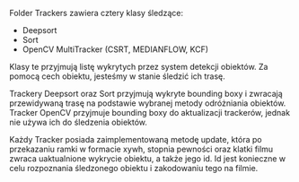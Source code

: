 Folder Trackers zawiera cztery klasy śledzące:
- Deepsort
- Sort
- OpenCV MultiTracker (CSRT, MEDIANFLOW, KCF)

Klasy te przyjmują listę wykrytych przez system detekcji obiektów. Za pomocą cech obiektu, jesteśmy w stanie śledzić ich trasę.

Trackery Deepsort oraz Sort przyjmują wykryte bounding boxy i zwracają przewidywaną trasę na podstawie wybranej metody odróżniania obiektów.
Tracker OpenCV przyjmuje bounding boxy do aktualizacji trackerów, jednak nie używa ich do śledzenia obiektów.

Każdy Tracker posiada zaimplementowaną metodę update, która po przekazaniu ramki w formacie xywh, stopnia pewności oraz klatki filmu zwraca uaktualnione wykrycie obiektu, a także jego id. Id jest konieczne w celu rozpoznania śledzonego obiektu i zakodowaniu tego na filmie.
